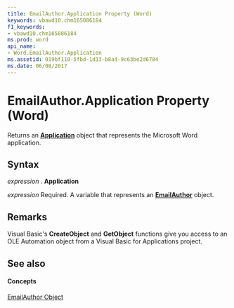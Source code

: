 ```yaml
---
title: EmailAuthor.Application Property (Word)
keywords: vbawd10.chm165086184
f1_keywords:
- vbawd10.chm165086184
ms.prod: word
api_name:
- Word.EmailAuthor.Application
ms.assetid: 019bf110-5fbd-1d13-b8a4-9c63be2d6784
ms.date: 06/08/2017
---
```



# EmailAuthor.Application Property (Word)

Returns an  **[Application](Word.Application.md)** object that represents the Microsoft Word application.


## Syntax

 _expression_ . **Application**

 _expression_ Required. A variable that represents an **[EmailAuthor](Word.EmailAuthor.md)** object.


## Remarks

Visual Basic's  **CreateObject** and **GetObject** functions give you access to an OLE Automation object from a Visual Basic for Applications project.


## See also


#### Concepts


[EmailAuthor Object](Word.EmailAuthor.md)

